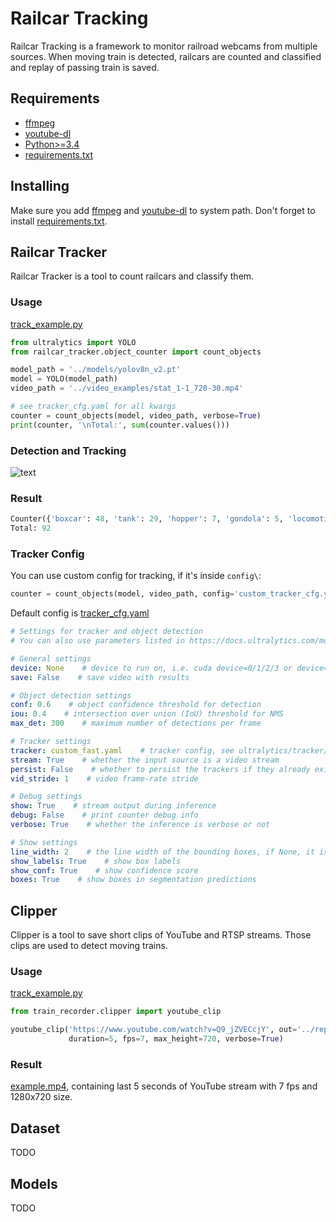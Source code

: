 # Railcar Tracking
Railcar Tracking is a framework to monitor railroad webcams from multiple sources.
When moving train is detected, railcars are counted and classified and replay of passing train is saved.

## Requirements
- [ffmpeg](https://ffmpeg.org/download.html)
- [youtube-dl](https://github.com/ytdl-org/youtube-dl)
- [Python>=3.4](https://www.python.org/downloads/)
- [requirements.txt](requirements.txt)

## Installing
Make sure you add [ffmpeg](https://ffmpeg.org/download.html) and [youtube-dl](https://github.com/ytdl-org/youtube-dl) to system path.
Don't forget to install [requirements.txt](requirements.txt).

## Railcar Tracker
Railcar Tracker is a tool to count railcars and classify them.

### Usage
[track_example.py](examples/track_example.py)
```python
from ultralytics import YOLO
from railcar_tracker.object_counter import count_objects

model_path = '../models/yolov8n_v2.pt'
model = YOLO(model_path)
video_path = '../video_examples/stat_1-1_720-30.mp4'

# see tracker_cfg.yaml for all kwargs
counter = count_objects(model, video_path, verbose=True)
print(counter, '\nTotal:', sum(counter.values()))
```

### Detection and Tracking
![text](static/stat_1-1_720-30.gif)

### Result
```python
Counter({'boxcar': 48, 'tank': 29, 'hopper': 7, 'gondola': 5, 'locomotive': 3}) 
Total: 92
```

### Tracker Config
You can use custom config for tracking, if it's inside `config\`:
```python
counter = count_objects(model, video_path, config='custom_tracker_cfg.yaml')
```
Default config is [tracker_cfg.yaml](config/tracker_cfg.yaml)
```yaml
# Settings for tracker and object detection
# You can also use parameters listed in https://docs.ultralytics.com/modes/predict/#inference-arguments

# General settings
device: None    # device to run on, i.e. cuda device=0/1/2/3 or device=cpu
save: False    # save video with results

# Object detection settings
conf: 0.6    # object confidence threshold for detection
iou: 0.4    # intersection over union (IoU) threshold for NMS
max_det: 300    # maximum number of detections per frame

# Tracker settings
tracker: custom_fast.yaml    # tracker config, see ultralytics/tracker/cfg
stream: True    # whether the input source is a video stream
persist: False    # whether to persist the trackers if they already exist
vid_stride: 1    # video frame-rate stride

# Debug settings
show: True    # stream output during inference
debug: False    # print counter debug info
verbose: True    # whether the inference is verbose or not

# Show settings
line_width: 2    # the line width of the bounding boxes, if None, it is scaled to the image size
show_labels: True    # show box labels
show_conf: True    # show confidence score
boxes: True    # show boxes in segmentation predictions
```

## Clipper
Clipper is a tool to save short clips of YouTube and RTSP streams.
Those clips are used to detect moving trains.

### Usage
[track_example.py](examples/track_example.py)
```python
from train_recorder.clipper import youtube_clip

youtube_clip('https://www.youtube.com/watch?v=Q9_jZVECcjY', out='../replays/clips/example.mp4',
             duration=5, fps=7, max_height=720, verbose=True)
```
### Result
[example.mp4](replays/clips/example.mp4), containing last 5 seconds of YouTube stream with 7 fps and 1280x720 size.

## Dataset
TODO

## Models
TODO
